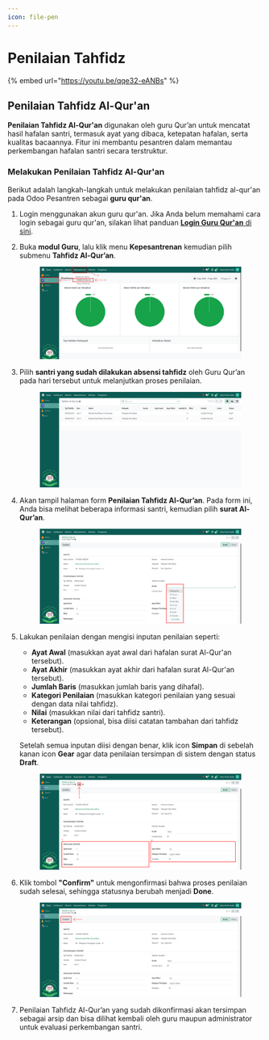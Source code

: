 ```yaml
---
icon: file-pen
---
```


# Penilaian Tahfidz

{% embed url="https://youtu.be/qqe32-eANBs" %}

## Penilaian Tahfidz Al-Qur'an

**Penilaian Tahfidz Al-Qur'an** digunakan oleh guru Qur’an untuk mencatat hasil hafalan santri, termasuk ayat yang dibaca, ketepatan hafalan, serta kualitas bacaannya. Fitur ini membantu pesantren dalam memantau perkembangan hafalan santri secara terstruktur.

### Melakukan Penilaian Tahfidz Al-Qur'an

Berikut adalah langkah-langkah untuk melakukan penilaian tahfidz al-qur'an pada Odoo Pesantren sebagai **guru qur'an**.

1. Login menggunakan akun guru qur'an. Jika Anda belum memahami cara login sebagai guru qur'an, silakan lihat panduan [**Login Guru Qur'an** di sini](../../../setup-and-konfigurasi/panduan-login/login-guru.md).
2.  Buka **modul Guru**, lalu klik menu **Kepesantrenan** kemudian pilih submenu **Tahfidz Al-Qur’an**.

    <figure><img src="../../../.gitbook/assets/images-469.png" alt=""><figcaption></figcaption></figure>


3.  Pilih **santri yang sudah dilakukan absensi tahfidz** oleh Guru Qur’an pada hari tersebut untuk melanjutkan proses penilaian.

    <figure><img src="../../../.gitbook/assets/images-470.png" alt=""><figcaption></figcaption></figure>


4.  Akan tampil halaman form **Penilaian Tahfidz Al-Qur’an**. Pada form ini, Anda bisa melihat beberapa informasi santri, kemudian pilih **surat Al-Qur’an**.

    <figure><img src="../../../.gitbook/assets/images-471.png" alt=""><figcaption></figcaption></figure>


5.  Lakukan penilaian dengan mengisi inputan penilaian seperti:

    * **Ayat Awal** (masukkan ayat awal dari hafalan surat Al-Qur'an tersebut).
    * **Ayat Akhir** (masukkan ayat akhir dari hafalan surat Al-Qur'an tersebut).
    * **Jumlah Baris** (masukkan jumlah baris yang dihafal).
    * **Kategori Penilaian** (masukkan kategori penilaian yang sesuai dengan data nilai tahfidz).
    * **Nilai** (masukkan nilai dari tahfidz santri).
    * **Keterangan** (opsional, bisa diisi catatan tambahan dari tahfidz tersebut).

    Setelah semua inputan diisi dengan benar, klik icon **Simpan** di sebelah kanan icon **Gear** agar data penilaian tersimpan di sistem dengan status **Draft**.

    <figure><img src="../../../.gitbook/assets/images-472.png" alt=""><figcaption></figcaption></figure>


6.  Klik tombol **"Confirm"** untuk mengonfirmasi bahwa proses penilaian sudah selesai, sehingga statusnya berubah menjadi **Done**.

    <figure><img src="../../../.gitbook/assets/images-473.png" alt=""><figcaption></figcaption></figure>


7. Penilaian Tahfidz Al-Qur’an yang sudah dikonfirmasi akan tersimpan sebagai arsip dan bisa dilihat kembali oleh guru maupun administrator untuk evaluasi perkembangan santri.
